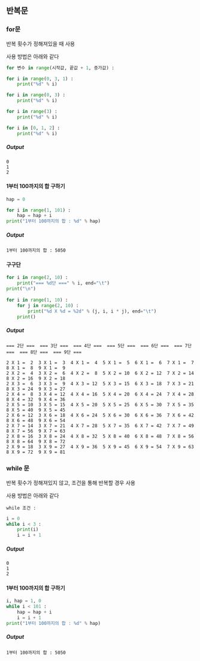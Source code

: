 ## 반복문

### for문
반복 횟수가 정해져있을 때 사용

사용 방법은 아래와 같다
``` python
for 변수 in range(시작값, 끝값 + 1, 증가값) :
```

``` python
for i in range(0, 3, 1) :
	print("%d" % i)
```

``` python
for i in range(0, 3) :
	print("%d" % i)
```

``` python
for i in range(3) :
	print("%d" % i)
```

``` python
for i in [0, 1, 2] :
	print("%d" % i)
```
##### Output
```
0
1
2
```

#### 1부터 100까지의 합 구하기

``` python
hap = 0

for i in range(1, 101) :
	hap = hap + i
print("1부터 100까지의 합 : %d" % hap)
```

##### Output
```
1부터 100까지의 합 : 5050
```

#### 구구단
``` python
for i in range(2, 10) :
    print("=== %d단 ===" % i, end="\t")
print("\n")
        
for i in range(1, 10) :  
    for j in range(2, 10) :
        print("%d X %d = %2d" % (j, i, i * j), end="\t")
    print()
```

##### Output
```
=== 2단 ===	=== 3단 ===	=== 4단 ===	=== 5단 ===	=== 6단 ===	=== 7단 ===	=== 8단 ===	=== 9단 ===	

2 X 1 =  2	3 X 1 =  3	4 X 1 =  4	5 X 1 =  5	6 X 1 =  6	7 X 1 =  7	8 X 1 =  8	9 X 1 =  9	
2 X 2 =  4	3 X 2 =  6	4 X 2 =  8	5 X 2 = 10	6 X 2 = 12	7 X 2 = 14	8 X 2 = 16	9 X 2 = 18	
2 X 3 =  6	3 X 3 =  9	4 X 3 = 12	5 X 3 = 15	6 X 3 = 18	7 X 3 = 21	8 X 3 = 24	9 X 3 = 27	
2 X 4 =  8	3 X 4 = 12	4 X 4 = 16	5 X 4 = 20	6 X 4 = 24	7 X 4 = 28	8 X 4 = 32	9 X 4 = 36	
2 X 5 = 10	3 X 5 = 15	4 X 5 = 20	5 X 5 = 25	6 X 5 = 30	7 X 5 = 35	8 X 5 = 40	9 X 5 = 45	
2 X 6 = 12	3 X 6 = 18	4 X 6 = 24	5 X 6 = 30	6 X 6 = 36	7 X 6 = 42	8 X 6 = 48	9 X 6 = 54	
2 X 7 = 14	3 X 7 = 21	4 X 7 = 28	5 X 7 = 35	6 X 7 = 42	7 X 7 = 49	8 X 7 = 56	9 X 7 = 63	
2 X 8 = 16	3 X 8 = 24	4 X 8 = 32	5 X 8 = 40	6 X 8 = 48	7 X 8 = 56	8 X 8 = 64	9 X 8 = 72	
2 X 9 = 18	3 X 9 = 27	4 X 9 = 36	5 X 9 = 45	6 X 9 = 54	7 X 9 = 63	8 X 9 = 72	9 X 9 = 81
```

### while 문
반복 횟수가 정해져있지 않고, 조건을 통해 반복할 경우 사용

사용 방법은 아래와 같다
```
while 조건 :
```

``` python 
i = 0
while i < 3 :
	print(i)
	i = i + 1
```

##### Output
```
0
1
2
```

#### 1부터 100까지의 합 구하기
``` python
i, hap = 1, 0
while i < 101 :
	hap = hap + i
	i = i + 1
print("1부터 100까지의 합 : %d" % hap)
```
##### Output
```
1부터 100까지의 합 : 5050
```

